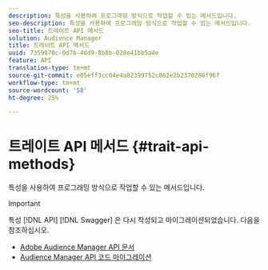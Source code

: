 ```yaml
---
description: 특성을 사용하여 프로그래밍 방식으로 작업할 수 있는 메서드입니다.
seo-description: 특성을 사용하여 프로그래밍 방식으로 작업할 수 있는 메서드입니다.
seo-title: 트레이트 API 메서드
solution: Audience Manager
title: 트레이트 API 메서드
uuid: 7359070c-0d7b-4dd9-8b8b-028e41bb5a4e
feature: API
translation-type: tm+mt
source-git-commit: e05eff3cc04e4a82399752c862e2b2370286f96f
workflow-type: tm+mt
source-wordcount: '58'
ht-degree: 25%

---
```



# 트레이트 API 메서드 {#trait-api-methods}

특성을 사용하여 프로그래밍 방식으로 작업할 수 있는 메서드입니다.

>[!IMPORTANT]
>
>특성 [!DNL API] [!DNL Swagger] 은 다시 작성되고 마이그레이션되었습니다. 다음을 참조하십시오.
>
>* [Adobe Audience Manager API 문서](https://bank.demdex.com/portal/swagger/index.html)
>* [Audience Manager API 코드 마이그레이션](../../api/api-swagger-migration.md)
